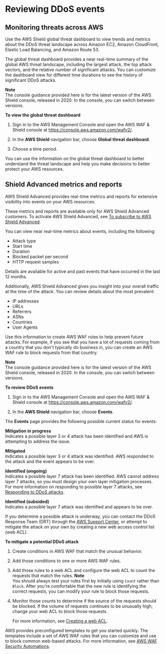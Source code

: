 # Reviewing DDoS events<a name="using-ddos-reports"></a>

## Monitoring threats across AWS<a name="aws-shield-global-threats"></a>

Use the AWS Shield global threat dashboard to view trends and metrics about the DDoS threat landscape across Amazon EC2, Amazon CloudFront, Elastic Load Balancing, and Amazon Route 53\.

The global threat dashboard provides a near real\-time summary of the global AWS threat landscape, including the largest attack, the top attack vectors, and the relative number of significant attacks\. You can customize the dashboard view for different time durations to see the history of significant DDoS attacks\.

**Note**  
The console guidance provided here is for the latest version of the AWS Shield console, released in 2020\. In the console, you can switch between versions\. <a name="review-ddos-threat-dashboard"></a>

**To view the global threat dashboard**

1. Sign in to the AWS Management Console and open the AWS WAF & Shield console at [https://console\.aws\.amazon\.com/wafv2/](https://console.aws.amazon.com/wafv2/)\. 

1. In the **AWS Shield** navigation bar, choose **Global threat dashboard**\.

1. Choose a time period\.

You can use the information on the global threat dashboard to better understand the threat landscape and help you make decisions to better protect your AWS resources\.

## Shield Advanced metrics and reports<a name="shield-details"></a>

AWS Shield Advanced provides real\-time metrics and reports for extensive visibility into events on your AWS resources\.

These metrics and reports are available only for AWS Shield Advanced customers\. To activate AWS Shield Advanced, see [To subscribe to AWS Shield Advanced](enable-ddos-prem.md#enable-ddos-prem-procedure)\.

You can view near real\-time metrics about events, including the following:
+ Attack type
+ Start time
+ Duration
+ Blocked packet per second
+ HTTP request samples

Details are available for active and past events that have occurred in the last 12 months\.

Additionally, AWS Shield Advanced gives you insight into your overall traffic at the time of the attack\. You can review details about the most prevalent:
+ IP addresses
+ URLs
+ Referrers
+ ASNs
+ Countries
+ User Agents

Use this information to create AWS WAF rules to help prevent future attacks\. For example, if you see that you have a lot of requests coming from a country that you don't typically do business in, you can create an AWS WAF rule to block requests from that country\. 

**Note**  
The console guidance provided here is for the latest version of the AWS Shield console, released in 2020\. In the console, you can switch between versions\. <a name="review-ddos-reports-procedure"></a>

**To review DDoS events**

1. Sign in to the AWS Management Console and open the AWS WAF & Shield console at [https://console\.aws\.amazon\.com/wafv2/](https://console.aws.amazon.com/wafv2/)\. 

1. In the **AWS Shield** navigation bar, choose **Events**\.

The **Events** page provides the following possible current status for events:

**Mitigation in progress**  
Indicates a possible layer 3 or 4 attack has been identified and AWS is attempting to address the issue\.

**Mitigated**  
Indicates a possible layer 3 or 4 attack was identified\. AWS responded to the attack and the event appears to be over\.

**Identified \(ongoing\)**  
Indicates a possible layer 7 attack has been identified\. AWS cannot address layer 7 attacks, so you must design your own layer mitigation processes\. For more information on responding to possible layer 7 attacks, see [Responding to DDoS attacks](ddos-responding.md)\.

**Identified \(subsided\)**  
Indicates a possible layer 7 attack was identified and appears to be over\.

If you determine a possible attack is underway, you can contact the DDoS Response Team \(DRT\) through the [AWS Support Center](https://console.aws.amazon.com/support/home#/), or attempt to mitigate the attack on your own by creating a new web access control list \(web ACL\)\. <a name="mitigating-ddos-attack-procedure"></a>

**To mitigate a potential DDoS attack**

1. Create conditions in AWS WAF that match the unusual behavior\.

1. Add those conditions to one or more AWS WAF rules\.

1. Add those rules to a web ACL and configure the web ACL to count the requests that match the rules\.
**Note**  
You should always test your rules first by initially using `Count` rather than `Block`\. After you're comfortable that the new rule is identifying the correct requests, you can modify your rule to block those requests\.

1. Monitor those counts to determine if the source of the requests should be blocked\. If the volume of requests continues to be unusually high, change your web ACL to block those requests\.

   For more information, see [Creating a web ACL](web-acl-creating.md)\.

AWS provides preconfigured templates to get you started quickly\. The templates include a set of AWS WAF rules that you can customize and use to block common web\-based attacks\. For more information, see [AWS WAF Security Automations](https://aws.amazon.com/solutions/aws-waf-security-automations/)\.